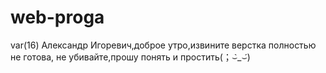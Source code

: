# web-proga
var(16)
Александр Игоревич,доброе утро,извините верстка полностью не готова, не убивайте,прошу понять и простить(；⌣̀_⌣́)
